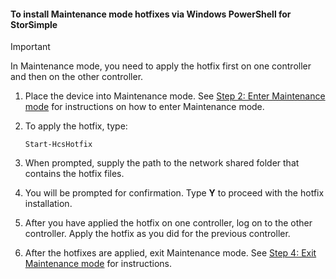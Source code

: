 <!--author=SharS last changed: 9/17/15-->

#### To install Maintenance mode hotfixes via Windows PowerShell for StorSimple
> [!IMPORTANT]
> In Maintenance mode, you need to apply the hotfix first on one controller and then on the other controller.
> 
> 

1. Place the device into Maintenance mode. See [Step 2: Enter Maintenance mode](../articles/storsimple/storsimple-update-device.md#step2) for instructions on how to enter Maintenance mode.
2. To apply the hotfix, type:
   
     `Start-HcsHotfix` 
3. When prompted, supply the path to the network shared folder that contains the hotfix files.
4. You will be prompted for confirmation. Type **Y** to proceed with the hotfix installation.
5. After you have applied the hotfix on one controller, log on to the other controller. Apply the hotfix as you did for the previous controller.
6. After the hotfixes are applied, exit Maintenance mode. See [Step 4: Exit Maintenance mode](../articles/storsimple/storsimple-update-device.md#step4) for instructions.

